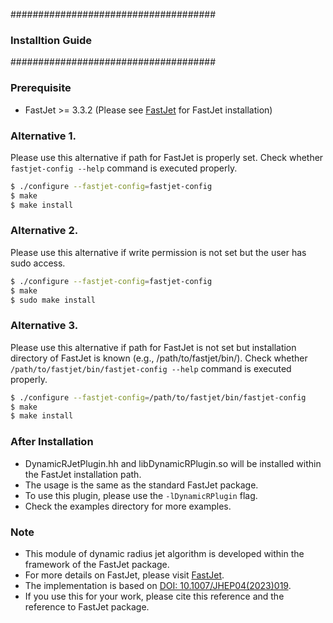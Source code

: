 #####################################
### Installtion Guide ###############
#####################################

### Prerequisite
- FastJet >= 3.3.2
  (Please see [FastJet](https://fastjet.fr/) for FastJet installation)

### Alternative 1.
Please use this alternative if path for FastJet is properly set. Check whether `fastjet-config --help` command is executed properly.
  ```bash
  $ ./configure --fastjet-config=fastjet-config
  $ make
  $ make install
  ```

### Alternative 2.
Please use this alternative if write permission is not set but the user has sudo access.
  ```bash
  $ ./configure --fastjet-config=fastjet-config
  $ make
  $ sudo make install
  ```

### Alternative 3.
Please use this alternative if path for FastJet is not set but installation directory of FastJet is known (e.g., /path/to/fastjet/bin/). Check whether `/path/to/fastjet/bin/fastjet-config --help` command is executed properly.
  ```bash
  $ ./configure --fastjet-config=/path/to/fastjet/bin/fastjet-config
  $ make
  $ make install
  ```


### After Installation
- DynamicRJetPlugin.hh and libDynamicRPlugin.so will be installed within the FastJet installation path.
- The usage is the same as the standard FastJet package.
- To use this plugin, please use the `-lDynamicRPlugin` flag.
- Check the examples directory for more examples.


### Note
- This module of dynamic radius jet algorithm is developed within the framework of the FastJet package.
- For more details on FastJet, please visit [FastJet](https://fastjet.fr/).
- The implementation is based on [DOI: 10.1007/JHEP04(2023)019](https://doi.org/10.1007/JHEP04(2023)019).
- If you use this for your work, please cite this reference and the reference to FastJet package.

